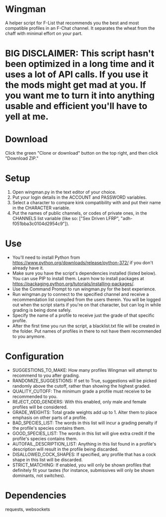 # Wingman
A helper script for F-List that recommends you the best and most compatible profiles in an F-Chat channel. It separates the wheat from the chaff with minimal effort on your part.

# BIG DISCLAIMER: This script hasn't been optimized in a long time and it uses a lot of API calls. If you use it the mods might get mad at you. If you want me to turn it into anything usable and efficient you'll have to yell at me.

Download
========
Click the green "Clone or download" button on the top right, and then click "Download ZIP."

Setup
=====
1. Open wingman.py in the text editor of your choice.
2. Put your login details in the ACCOUNT and PASSWORD variables.
3. Select a character to compare kink compatibility with and put their name in the CHARACTER variable.
4. Put the names of public channels, or codes of private ones, in the CHANNELS list variable (like so: ["Sex Driven LFRP", "adh-f051bba3c0104d2954c9"]).

Use
===
* You'll need to install Python from https://www.python.org/downloads/release/python-372/ if you don't already have it.
* Make sure you have the script's dependencies installed (listed below). You can use PIP to install them. Learn how to install packages at https://packaging.python.org/tutorials/installing-packages/.
* Use the Command Prompt to run wingman.py for the best experience.
* Run wingman.py to connect to the specified channel and receive a recommendation list compiled from the users therein. You will be logged out when the script starts if you're on that character, but can log in while grading is being done safely.
* Specify the name of a profile to receive just the grade of that specific profile.
* After the first time you run the script, a blacklist.txt file will be created in the folder. Put names of profiles in there to not have them recommended to you anymore.

Configuration
=============
* SUGGESTIONS_TO_MAKE: How many profiles Wingman will attempt to recommend to you after grading.
* RANDOMIZE_SUGGESTIONS: If set to True, suggestions will be picked randomly above the cutoff, rather than showing the highest graded.
* QUALITY_CUTOFF: The minimum grade a profile must receive to be recommended to you.
* REJECT_ODD_GENDERS: With this enabled, only male and female profiles will be considered.
* GRADE_WEIGHTS: Total grade weights add up to 1. Alter them to place emphasis on other parts of a profile.
* BAD_SPECIES_LIST: The words in this list will incur a grading penalty if the profile's species contains them.
* GOOD_SPECIES_LIST: The words in this list will give extra credit if the profile's species contains them.
* AUTOFAIL_DESCRIPTION_LIST: Anything in this list found in a profile's description will result in the profile being discarded.
* DISALLOWED_COCK_SHAPES: If specified, any profile that has a cock shape in this list will be discarded.
* STRICT_MATCHING: If enabled, you will only be shown profiles that definitely fit your tastes (for instance, submissives will only be shown dominants, not switches).

Dependencies
============

requests, websockets
